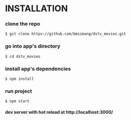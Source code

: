 # INSTALLATION
### clone the repo
```
$ git clone https://github.com/bmsimang/dstv_movies.git
```

### go into app's directory
```
$ cd dstv_movies
```
### install app's dependencies
```
$ npm install
```
### run project
```
$ npm start
```
#### dev server  with hot reload at http://localhost:3000/
